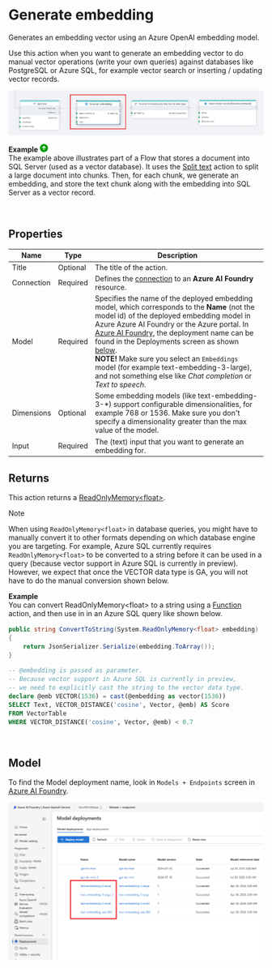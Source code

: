 # Generate embedding

Generates an embedding vector using an Azure OpenAI embedding model.

Use this action when you want to generate an embedding vector to do manual vector operations (write your own queries) against databases like PostgreSQL or Azure SQL, for example vector search or inserting / updating vector records. 

![img](/images/flow/azure-openai-generate-embedding.png)  

**Example** ![img](../../../../images/strz.jpg)  
The example above illustrates part of a Flow that stores a document into SQL Server (used as a vector database). It uses the [Split text](../ai/split-text.md) action to split a large document into chunks. Then, for each chunk, we generate an embedding, and store the text chunk along with the embedding into SQL Server as a vector record.

<br/>

## Properties

| Name            | Type                   | Description                             |
|-----------------|------------------------|-----------------------------------------|
| Title           | Optional               | The title of the action.                |
| Connection      | Required               | Defines the [connection](azure-ai-connection.md) to an **Azure AI Foundry** resource. |
| Model           | Required               | Specifies the name of the deployed embedding model, which corresponds to the **Name** (not the model id) of the deployed embedding model in Azure Azure AI Foundry or the Azure portal. In [Azure AI Foundry](https://ai.azure.com), the deployment name can be found in the Deployments screen as shown [below](#model). <br/> **NOTE!** Make sure you select an `Embeddings` model (for example text-embedding-3-large), and not something else like _Chat completion_ or _Text to speech_.   |
| Dimensions      | Optional               | Some embedding models (like text-embedding-3-*) support configurable dimensionalities, for example 768 or 1536. Make sure you don't specify a dimensionality greater than the max value of the model.| 
| Input           | Required               | The (text) input that you want to generate an embedding for. |


## Returns
This action returns a [ReadOnlyMemory&lt;float&gt;](https://learn.microsoft.com/en-us/dotnet/api/system.readonlymemory-1). 

>[!NOTE]
>When using `ReadOnlyMemory<float>` in database queries, you might have to manually convert it to other formats depending on which database engine you are targeting. For example, Azure SQL currently requires `ReadOnlyMemory<float>` to be converted to a string before it can be used in a query (because vector support in Azure SQL is currently in preview). However, we expect that once the VECTOR data type is GA, you will not have to do the manual conversion shown below.  


**Example**  
You can convert ReadOnlyMemory&lt;float&gt; to a string using a [Function](../built-in/function.md) action, and then use in in an Azure SQL query like shown below.

```csharp
public string ConvertToString(System.ReadOnlyMemory<float> embedding)
{
    return JsonSerializer.Serialize(embedding.ToArray());
}
```

```sql
-- @embedding is passed as parameter. 
-- Because vector support in Azure SQL is currently in preview, 
-- we need to explicitly cast the string to the vector data type. 
declare @emb VECTOR(1536) = cast(@embedding as vector(1536))
SELECT Text, VECTOR_DISTANCE('cosine', Vector, @emb) AS Score 
FROM VectorTable 
WHERE VECTOR_DISTANCE('cosine', Vector, @emb) < 0.7
```

<br/>

## Model
To find the Model deployment name, look in `Models + Endpoints` screen in [Azure AI Foundry](https://ai.azure.com).  

![img](/images/flow/azure-openai-aifoundry-embedding-models.png)
